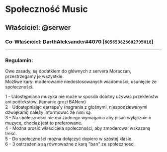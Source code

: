 # Społeczność Music

## Właściciel: @serwer

### Co-Właściciel: DarthAleksander#4070 [`605653826602795018`]
---

### Regulamin:

Owe zasady, są dodatkiem do głównych z servera Moraczan, przestrzegamy je wszystkie.
</br>
Możliwe kary: moderowanie niedostosowanych wiadomości; usunięcie ze społeczności.

1 - Udostępniana muzyka nie może w sposób dobitny używać przekleństw ani podtekstów. (łamanie grozi BANem)
</br>
2 - Udostępniając earrape'y (nagrania z głośnymi, niespodziewanymi dźwiękami) należy informować że nimi są.
</br>
3 - Na społeczności nie ma żadnego wymagania aby pisać wyłącznie o muzyce, chociaż jest to preferowane.
</br>
4 - Można prosić właściciela społeczności, aby zmoderował wskazaną treść.
</br>
5 - Do społeczności można dołączyć dopiero w szóstej klasie.
</br>
6 - 3 ostrzeżenia są równoważne z karą "ban" ze społeczności.
